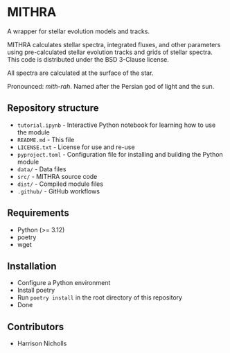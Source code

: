 # MITHRA
A wrapper for stellar evolution models and tracks. 

MITHRA calculates stellar spectra, integrated fluxes, and other parameters using pre-calculated stellar evolution tracks and grids of stellar spectra.
This code is distributed under the BSD 3-Clause license.

All spectra are calculated at the surface of the star.

Pronounced: *mith*-*rah*. Named after the Persian god of light and the sun.

## Repository structure 
* `tutorial.ipynb`  - Interactive Python notebook for learning how to use the module
* `README.md`       - This file
* `LICENSE.txt`     - License for use and re-use
* `pyproject.toml`  - Configuration file for installing and building the Python module
* `data/`           - Data files
* `src/`            - MITHRA source code
* `dist/`           - Compiled module files
* `.github/`        - GitHub workflows


## Requirements
* Python (>= 3.12)
* poetry
* wget

## Installation
* Configure a Python environment 
* Install poetry
* Run `poetry install` in the root directory of this repository
* Done

## Contributors
* Harrison Nicholls

